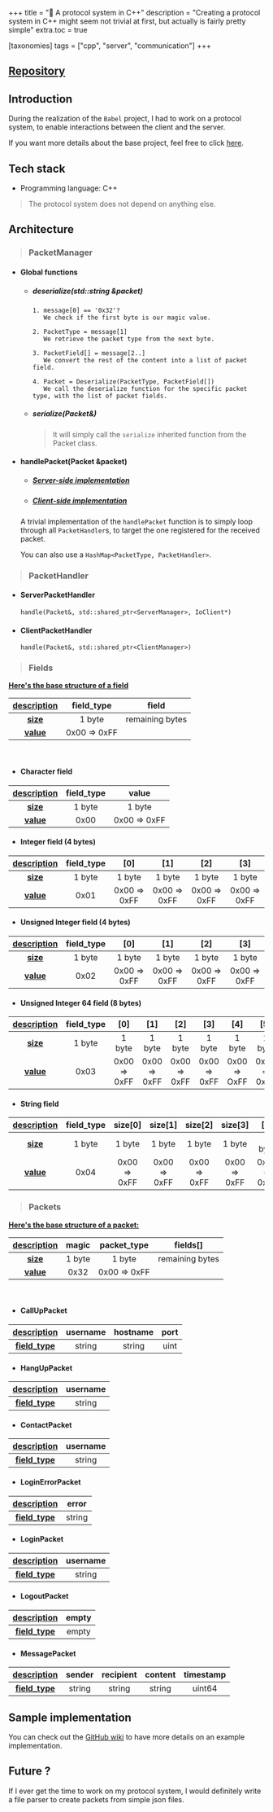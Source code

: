 +++
title = "📡 A protocol system in C++"
description = "Creating a protocol system in C++ might seem not trivial at first, but actually is fairly pretty simple"
extra.toc = true

[taxonomies]
tags = ["cpp", "server", "communication"]
+++

## [Repository](https://github.com/paulcomte/babel/tree/main/protocol)

## Introduction

During the realization of the `Babel` project, I had to work on a protocol system, to enable interactions between the client and the server.

If you want more details about the base project, feel free to click [here](/projects/babel).

## Tech stack
 - Programming language: C++

> The protocol system does not depend on anything else.

## Architecture

> ### PacketManager

- #### Global functions

  - ##### deserialize(std::string &packet)
    ```
    1. message[0] == '0x32'?
       We check if the first byte is our magic value.

    2. PacketType = message[1]
       We retrieve the packet type from the next byte.

    3. PacketField[] = message[2..]
       We convert the rest of the content into a list of packet field.

    4. Packet = Deserialize(PacketType, PacketField[])
       We call the deserialize function for the specific packet type, with the list of packet fields.
    ```
  - ##### serialize(Packet&)

    > It will simply call the `serialize` inherited function from the Packet class.

- #### handlePacket(Packet &packet)
  - ##### [Server-side implementation](https://github.com/paulcomte/babel/blob/main/protocol/server/ServerPacketManager.cpp)
  - ##### [Client-side implementation](https://github.com/paulcomte/babel/blob/main/protocol/client/ClientPacketManager.cpp)

  A trivial implementation of the `handlePacket` function is to simply loop through all `PacketHandler`s, to target the one registered for the received packet.

  You can also use a `HashMap<PacketType, PacketHandler>`.

> ### PacketHandler

  - #### ServerPacketHandler
    ```
    handle(Packet&, std::shared_ptr<ServerManager>, IoClient*)
    ```

  - #### ClientPacketHandler
    ```
    handle(Packet&, std::shared_ptr<ClientManager>)
    ```

> ### Fields

<u>**Here's the base structure of a field**</u>

| <u>**description**</u> |  field_type   |       field       |
| :--------------------: | :-----------: | :---------------: |
|    <u>**size**</u>     |    1 byte     |  remaining bytes  |
|    <u>**value**</u>    |  0x00 => 0xFF |                   |

<br>

  - #### Character field
| <u>**description**</u> |  field_type   |      value     |
| :--------------------: | :-----------: |  :-----------: |
|    <u>**size**</u>     |    1 byte     |     1 byte     |
|    <u>**value**</u>    |     0x00      |  0x00 => 0xFF  |

  - #### Integer field (4 bytes)
| <u>**description**</u> |  field_type   |       [0]      |      [1]      |      [2]      |      [3]      |
| :--------------------: | :-----------: | :------------: | :-----------: | :-----------: | :-----------: | 
|    <u>**size**</u>     |    1 byte     |     1 byte     |     1 byte    |     1 byte    |     1 byte    |
|    <u>**value**</u>    |     0x01      |  0x00 => 0xFF  |  0x00 => 0xFF |  0x00 => 0xFF |  0x00 => 0xFF |

  - #### Unsigned Integer field (4 bytes)
| <u>**description**</u> |  field_type   |       [0]      |      [1]      |      [2]      |      [3]      |
| :--------------------: | :-----------: | :------------: | :-----------: | :-----------: | :-----------: | 
|    <u>**size**</u>     |    1 byte     |     1 byte     |     1 byte    |     1 byte    |     1 byte    |
|    <u>**value**</u>    |     0x02      |  0x00 => 0xFF  |  0x00 => 0xFF |  0x00 => 0xFF |  0x00 => 0xFF |

  - #### Unsigned Integer 64 field (8 bytes)
| <u>**description**</u> |  field_type   |       [0]      |      [1]      |      [2]      |      [3]      | [4] | [5] | [6] | [7] |
| :--------------------: | :-----------: | :------------: | :-----------: | :-----------: | :-----------: | :-----------: | :-----------: | :-----------: | :-----------: | 
|    <u>**size**</u>     |    1 byte     |     1 byte     |    1 byte     |    1 byte     |     1 byte    |     1 byte    |     1 byte    |     1 byte      |     1 byte    |
|    <u>**value**</u>    |     0x03      |  0x00 => 0xFF  |  0x00 => 0xFF |  0x00 => 0xFF |  0x00 => 0xFF |  0x00 => OxFF |  0x00 => 0xFF |  0x00 => 0xFF |  0x00 => 0xFF |

  - #### String field
| <u>**description**</u> |  field_type   |    size[0]    |    size[1]    |    size[2]    |    size[3]    |      [0]      |     |      [n]      |
| :--------------------: | :-----------: | :-----------: | :-----------: | :-----------: | :-----------: | :-----------: | :-: | :-----------: |
|    <u>**size**</u>     |    1 byte     |     1 byte    |     1 byte    |     1 byte    |     1 byte    |    1 byte     | n-1 bytes |   1 byte  |
|    <u>**value**</u>    |     0x04      |  0x00 => 0xFF |  0x00 => 0xFF |  0x00 => 0xFF |  0x00 => 0xFF |  0x00 => 0xFF | 0x00 => 0xFF |  0x00 => 0xFF |

> ### Packets

  <u>**Here's the base structure of a packet:**</u>

| <u>**description**</u> |   magic   |  packet_type  |      fields[]     |
| :--------------------: | :-------: | :-----------: | :---------------: |
|    <u>**size**</u>     |  1 byte   |    1 byte     |  remaining bytes  |
|    <u>**value**</u>    |   0x32    | 0x00 => 0xFF  |                   |

<br>

  - #### CallUpPacket
| <u>**description**</u> |    username    |    hostname    |      port      |
| :--------------------: | :------------: | :------------: | :------------: |
| <u>**field_type**</u>  |     string     |    string      |      uint      |

  - #### HangUpPacket
| <u>**description**</u> |    username    |
| :--------------------: | :------------: | 
| <u>**field_type**</u>  |     string     |

  - #### ContactPacket
| <u>**description**</u> |    username    |
| :--------------------: | :------------: | 
| <u>**field_type**</u>  |     string     |
  
  - #### LoginErrorPacket
| <u>**description**</u> |      error     |
| :--------------------: | :------------: | 
| <u>**field_type**</u>  |     string     |
  
  - #### LoginPacket
| <u>**description**</u> |    username    |
| :--------------------: | :------------: | 
| <u>**field_type**</u>  |     string     |
  
  - #### LogoutPacket
| <u>**description**</u> |     empty      |
| :--------------------: | :------------: | 
| <u>**field_type**</u>  |     empty      |
  
  - #### MessagePacket
| <u>**description**</u> |     sender     |    recipient   |     content    |    timestamp    |
| :--------------------: | :------------: | :------------: | :------------: | :-------------: | 
| <u>**field_type**</u>  |     string     |     string     |     string     |     uint64      |

## Sample implementation

You can check out the [GitHub wiki](https://github.com/paulcomte/babel/wiki) to have more details on an example implementation.

## Future ?

If I ever get the time to work on my protocol system, I would definitely write a file parser to create packets from simple json files.
